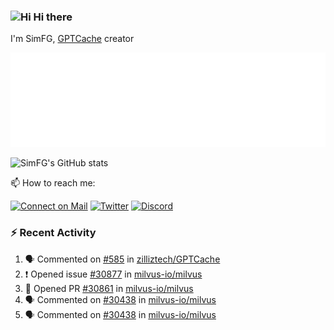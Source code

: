 ### <img src='https://qpluspicture.oss-cn-beijing.aliyuncs.com/6LjjQA/Hi.gif' alt='Hi' width="24"/> Hi there

I'm SimFG, [GPTCache](https://github.com/zilliztech/GPTCache) creator

![Metrics 👋](/metrics.plugin.followup.user.svg)

![SimFG's GitHub stats](https://github-readme-stats.vercel.app/api?username=SimFG&show_icons=true&theme=radical&count_private=true)

📫 How to reach me:

[![Connect on Mail](https://img.shields.io/badge/Ask%20me-anything-1abc9c.svg)](mailto:1142838399@qq.com)
[![Twitter](https://img.shields.io/twitter/follow/FogSim?style=social)](https://twitter.com/FogSim)
[![Discord](https://img.shields.io/discord/1092648432495251507?label=Discord&logo=discord)](https://discord.gg/Q8C6WEjSWV)

### :zap: Recent Activity

<!--START_SECTION:activity-->
1. 🗣 Commented on [#585](https://github.com/zilliztech/GPTCache/issues/585) in [zilliztech/GPTCache](https://github.com/zilliztech/GPTCache)
2. ❗️ Opened issue [#30877](https://github.com/milvus-io/milvus/issues/30877) in [milvus-io/milvus](https://github.com/milvus-io/milvus)
3. 💪 Opened PR [#30861](https://github.com/milvus-io/milvus/pull/30861) in [milvus-io/milvus](https://github.com/milvus-io/milvus)
4. 🗣 Commented on [#30438](https://github.com/milvus-io/milvus/issues/30438) in [milvus-io/milvus](https://github.com/milvus-io/milvus)
5. 🗣 Commented on [#30438](https://github.com/milvus-io/milvus/issues/30438) in [milvus-io/milvus](https://github.com/milvus-io/milvus)
<!--END_SECTION:activity-->

